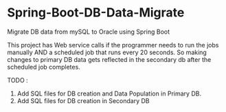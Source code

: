 # Spring-Boot-DB-Data-Migrate
Migrate DB data from mySQL to Oracle using Spring Boot

This project has Web service calls if the programmer needs to run the jobs manually AND a scheduled job that runs every 20 seconds.
So making changes to primary DB data gets reflected in the secondary db after the scheduled job completes. 


TODO : 
1. Add SQL files for DB creation and Data Population in Primary DB.
2. Add SQL files for DB creation in Secondary DB
